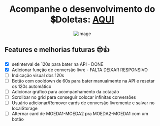 <div align="center">

# Acompanhe o desenvolvimento do 💲Doletas: [AQUI](https://samubarreto.github.io/Doletas/)

  ![image](https://github.com/samubarreto/Doletas/assets/70921394/f3a485e2-71ba-4172-b6ab-443fb068f00e)

<div align="left">

## Features e melhorias futuras 😎👍

* [X] setInterval de 120s para bater na API - DONE
* [X] Adicionar função de conversão livre - FALTA DEIXAR RESPONSIVO
* [ ] Indicação visual dos 120s
* [ ] Botão com cooldown de 60s para bater manualmente na API e resetar os 120s automático
* [ ] Adicionar gráfico para acompanhamento da cotação
* [ ] Scrollbar no grid para conseguir colocar infinitas conversões
* [ ] Usuário adicionar/Remover cards de conversão livremente e salvar no localStorage
* [ ] Alternar card de MOEDA1-MOEDA2 pra MOEDA2-MOEDA1 com um botão

</div>
</div
